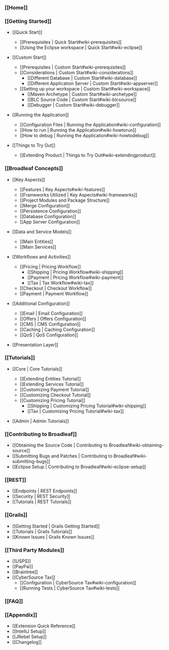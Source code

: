 ### [[Home]]

### [[Getting Started]]

- [[Quick Start]]
    - [[Prerequisites | Quick Start#wiki-prerequisites]]
    - [[Using the Eclipse workspace | Quick Start#wiki-eclipse]]

- [[Custom Start]]
    - [[Prerequisites | Custom Start#wiki-prerequisites]]
    - [[Considerations | Custom Start#wiki-considerations]]
        - [[Different Database | Custom Start#wiki-database]]
        - [[Different Application Server | Custom Start#wiki-appserver]]
    - [[Setting up your workspace | Custom Start#wiki-workspace]]
        - [[Maven Archetype | Custom Start#wiki-archetype]]
        - [[BLC Source Code | Custom Start#wiki-blcsource]]
        - [[Debugger | Custom Start#wiki-debugger]]

- [[Running the Application]]
    - [[Configuration Files | Running the Application#wiki-configuration]]
    - [[How to run | Running the Application#wiki-howtorun]]
    - [[How to debug | Running the Application#wiki-howtodebug]]

- [[Things to Try Out]]
    - [[Extending Product | Things to Try Out#wiki-extendingproduct]]

### [[Broadleaf Concepts]]

- [[Key Aspects]]
    - [[Features | Key Aspects#wiki-features]]
    - [[Frameworks Utilized | Key Aspects#wiki-frameworks]]
    - [[Project Modules and Package Structure]]
    - [[Merge Configuration]]
    - [[Persistence Configuration]]
    - [[Database Configuration]]
    - [[App Server Configuration]]

- [[Data and Service Models]]
    - [[Main Entities]]
    - [[Main Services]]

- [[Workflows and Activities]]
    - [[Pricing | Pricing Workflow]]
        - [[Shipping | Pricing Workflow#wiki-shipping]]
        - [[Payment | Pricing Workflow#wiki-payment]]
        - [[Tax | Tax Workflow#wiki-tax]]
    - [[Checkout | Checkout Workflow]]
    - [[Payment | Payment Workflow]]

- [[Additional Configuration]]
    - [[Email | Email Configuration]]
    - [[Offers | Offers Configuration]]
    - [[CMS | CMS Configuration]]
    - [[Caching | Caching Configuration]]
    - [[QoS | QoS Configuration]]

- [[Presentation Layer]]

### [[Tutorials]]

- [[Core | Core Tutorials]]
    - [[Extending Entities Tutorial]]
    - [[Extending Services Tutorial]]
    - [[Customizing Payment Tutorial]]
    - [[Customizing Checkout Tutorial]]
    - [[Customizing Pricing Tutorial]]
        - [[Shipping | Customizing Pricing Tutorial#wiki-shipping]]
        - [[Tax | Customizing Pricing Tutorial#wiki-tax]]

- [[Admin | Admin Tutorials]]

### [[Contributing to Broadleaf]]
- [[Obtaining the Source Code | Contributing to Broadleaf#wiki-obtaining-source]]
- [[Submitting Bugs and Patches | Contributing to Broadleaf#wiki-submitting-bugs]]
- [[Eclipse Setup | Contributing to Broadleaf#wiki-eclipse-setup]]

### [[REST]]
- [[Endpoints | REST Endpoints]]
- [[Security | REST Security]]
- [[Tutorials | REST Tutorials]]

### [[Grails]]
- [[Getting Started | Grails Getting Started]]
- [[Tutorials | Grails Tutorials]]
- [[Known Issues | Grails Known Issues]]

### [[Third Party Modules]]
- [[USPS]]
- [[PayPal]]
- [[Braintree]]
- [[CyberSource Tax]]
    - [[Configuration | CyberSource Tax#wiki-configuration]]
    - [[Running Tests | CyberSource Tax#wiki-tests]]

### [[FAQ]]

### [[Appendix]]
- [[Extension Quick Reference]]
- [[IntelliJ Setup]]
- [[JRebel Setup]]
- [[Changelog]]
